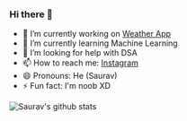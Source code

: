 ### Hi there 👋

- 🔭 I’m currently working on [Weather App](https://github.com/Saurav-Navdhare/Weather-App)
- 🌱 I’m currently learning Machine Learning
- 🤔 I’m looking for help with DSA
- 📫 How to reach me: [Instagram](https://www.instagram.com/saurav_navdhare/)
- 😄 Pronouns: He (Saurav)
- ⚡ Fun fact: I'm noob XD

![Saurav's github stats](https://github-readme-stats-pi.vercel.app/api?username=Saurav-Navdhare&show_icons=true&hide_border=true)
